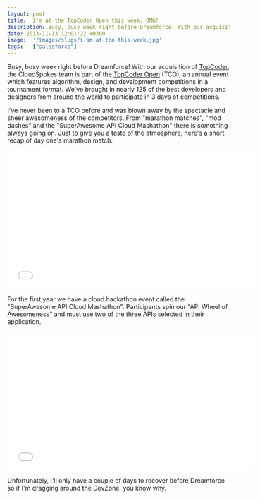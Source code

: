 ```yaml
---
layout: post
title:  I'm at the TopCoder Open this week. OMG!
description: Busy, busy week right before Dreamforce! With our acquisition of TopCoder , the CloudSpokes team is part of the TopCoder Open (TCO), an annual event which features algorithm, design, and development competitions in a tournament format. Weve brought in nearly 125 of the best developers and designers from around the world to participate in 3 days of competitions. Ive never been to a TCO before and was blown away by the spectacle and sheer awesomeness of the competitors. From marathon matches, mod 
date: 2013-11-13 12:01:22 +0300
image:  '/images/slugs/i-am-at-tco-this-week.jpg'
tags:   ["salesforce"]
---
```

<p>Busy, busy week right before Dreamforce! With our acquisition of <a href="http://www.topcoder.com">TopCoder</a>, the CloudSpokes team is part of the <a href="http://community.topcoder.com/tco13/overview/">TopCoder Open</a> (TCO), an annual event which features algorithm, design, and development competitions in a tournament format. We've brought in nearly 125 of the best developers and designers from around the world to participate in 3 days of competitions.</p>
<p>I've never been to a TCO before and was blown away by the spectacle and sheer awesomeness of the competitors. From "marathon matches", "mod dashes" and the "SuperAwesome API Cloud Mashathon" there is something always going on. Just to give you a taste of the atmosphere, here's a short recap of day one's marathon match.</p>
<div class="flex-video"><iframe width="560" height="315" src="//www.youtube.com/embed/s8sQ0molDHk" frameborder="0" allowfullscreen></iframe></div>
<p>For the first year we have a cloud hackathon event called the "SuperAwesome API Cloud Mashathon". Participants spin our "API Wheel of Awesomeness" and must use two of the three APIs selected in their application.</p>
<div class="flex-video"><iframe width="560" height="315" src="//www.youtube.com/embed/sS_vRGW4XoI" frameborder="0" allowfullscreen></iframe></div>
<p>Unfortunately, I'll only have a couple of days to recover before Dreamforce so if I'm dragging around the DevZone, you know why.</p>

